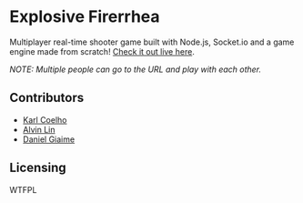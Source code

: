 # Explosive Firerrhea

Multiplayer real-time shooter game built with Node.js, Socket.io and a game engine made from scratch! [Check it out live here](http://explosivefirerrhea.com).

*NOTE: Multiple people can go to the URL and play with each other.*

## Contributors

- [Karl Coelho](http://github.com/karlcoelho)
- [Alvin Lin](http://github.com/omgimanerd)
- [Daniel Giaime](http://github.com/DanGiaime)

## Licensing

WTFPL
